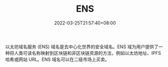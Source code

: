 ﻿---
weight: 
title: "ENS"
description: "以太坊域名服务 (ENS) 域名是去中心化世界的安全域名。ENS 域为用户提供了一种将人类可读名称映射到区块链和非区块链资源的方法，例如以太坊地址、IPFS 哈希或网站 URL。ENS 域名可以在二级市场上买卖。"
date: 2022-03-25T21:57:40+08:00
lastmod: 2022-03-25T16:45:40+08:00
draft: false
authors: ["Metabd"]
featuredImage: "486.jpg"
link: "https://ens.domains/cn/"
tags: ["ENS","数字收藏品"]
categories: ["navigation"]
navigation: ["数字收藏品"]
lightgallery: true
toc: true
pinned: false
recommend: false
recommend1: false
---
以太坊域名服务 (ENS) 域名是去中心化世界的安全域名。ENS 域为用户提供了一种将人类可读名称映射到区块链和非区块链资源的方法，例如以太坊地址、IPFS 哈希或网站 URL。ENS 域名可以在二级市场上买卖。
